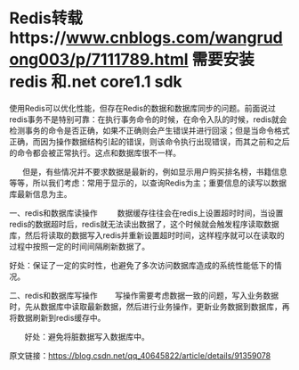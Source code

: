 # Redis转载https://www.cnblogs.com/wangrudong003/p/7111789.html 需要安装redis 和.net core1.1 sdk

使用Redis可以优化性能，但存在Redis的数据和数据库同步的问题。前面说过redis事务不是特别可靠：在执行事务命令的时候，在命令入队的时候，redis就会检测事务的命令是否正确，如果不正确则会产生错误并进行回滚；但是当命令格式正确，而因为操作数据结构引起的错误，则该命令执行出现错误，而其之前和之后的命令都会被正常执行。这点和数据库很不一样。

      但是，有些情况并不要求数据是最新的，例如显示用户购买排名榜，书籍信息等等，所以我们考虑：常用于显示的，以查询Redis为主；重要信息的读写以数据库最新信息为主。

一、redis和数据库读操作
        数据缓存往往会在redis上设置超时时间，当设置redis的数据超时后，redis就无法读出数据了，这个时候就会触发程序读取数据库，然后将读取的数据写入redis并重新设置超时时间，这样程序就可以在读取的过程中按照一定的时间间隔刷新数据了。

好处：保证了一定的实时性，也避免了多次访问数据库造成的系统性能低下的情况。

二、redis和数据库写操作
       写操作需要考虑数据一致的问题，写入业务数据时，先从数据库中读取最新数据，然后进行业务操作，更新业务数据到数据库，再将数据刷新到redis缓存中。

       好处：避免将脏数据写入数据库中。

原文链接：https://blog.csdn.net/qq_40645822/article/details/91359078
